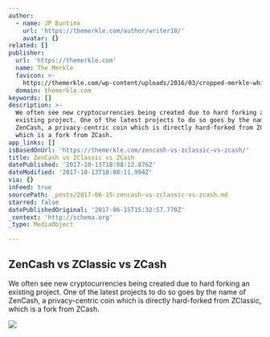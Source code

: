 ```yaml
---
author:
  - name: JP Buntinx
    url: 'https://themerkle.com/author/writer10/'
    avatar: {}
related: []
publisher:
  url: 'https://themerkle.com'
  name: The Merkle
  favicon: >-
    https://themerkle.com/wp-content/uploads/2016/03/cropped-merkle-white-1-192x192.png
  domain: themerkle.com
keywords: []
description: >-
  We often see new cryptocurrencies being created due to hard forking an
  existing project. One of the latest projects to do so goes by the name of
  ZenCash, a privacy-centric coin which is directly hard-forked from ZClassic,
  which is a fork from ZCash.
app_links: []
isBasedOnUrl: 'https://themerkle.com/zencash-vs-zclassic-vs-zcash/'
title: ZenCash vs ZClassic vs ZCash
datePublished: '2017-10-13T18:08:12.876Z'
dateModified: '2017-10-13T18:08:11.994Z'
via: {}
inFeed: true
sourcePath: _posts/2017-06-15-zencash-vs-zclassic-vs-zcash.md
starred: false
datePublishedOriginal: '2017-06-15T15:32:57.770Z'
_context: 'http://schema.org'
_type: MediaObject

---
```

<article style=""><h1>ZenCash vs ZClassic vs ZCash</h1><p>We often see new cryptocurrencies being created due to hard forking an existing project. One of the latest projects to do so goes by the name of ZenCash, a privacy-centric coin which is directly hard-forked from ZClassic, which is a fork from ZCash.</p><img src="https://themerkle.com/wp-content/uploads/2017/06/shutterstock_376175815.jpg" /></article>